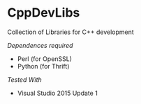 # CppDevLibs

Collection of Libraries for C++ development

*Dependences required*

* Perl (for OpenSSL)
* Python (for Thrift)

*Tested With*

* Visual Studio 2015 Update 1
